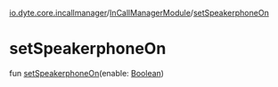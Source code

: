 [io.dyte.core.incallmanager](../index.md)/[InCallManagerModule](index.md)/[setSpeakerphoneOn](set-speakerphone-on.md)

# setSpeakerphoneOn


fun [setSpeakerphoneOn](set-speakerphone-on.md)(enable: [Boolean](https://kotlinlang.org/api/latest/jvm/stdlib/kotlin/-boolean/index.html))
